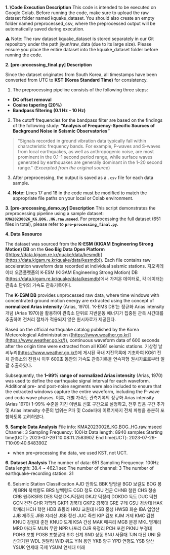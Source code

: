 **1. \Code Execution Description**
This code is intended to be executed on Google Colab.
Before running the code, make sure to upload the raw dataset folder named kquake_dataset.
You should also create an empty folder named preprocessed_csv, where the preprocessed output will be automatically saved during execution.

⚠️ Note: The raw dataset kquake_dataset is stored separately in our Git repository under the path jiyun/raw_data (due to its large size).
Please ensure you place the entire dataset into the kquake_dataset folder before running the code.


**2. \[pre-processing\_final.py] Description**

Since the dataset originates from South Korea, all timestamps have been converted from UTC to **KST (Korea Standard Time)** for consistency.

1) The preprocessing pipeline consists of the following three steps:

* **DC offset removal**
* **Cosine tapering (20%)**
* **Bandpass filtering (0.1 Hz – 10 Hz)**

2) The cutoff frequencies for the bandpass filter are based on the findings of the following study:
   **“Analysis of Frequency-Specific Sources of Background Noise in Seismic Observatories”**

> "Signals recorded in ground vibration data typically fall within characteristic frequency bands. For example, P-waves and S-waves from local earthquakes, as well as anthropogenic noise, are most prominent in the 0.1–1 second period range, while surface waves generated by earthquakes are generally dominant in the 1–20 second range."
> (*Excerpted from the original source*)

3) After preprocessing, the output is saved as a `.csv` file for each data sample.

4) **Note:** Lines 17 and 18 in the code must be modified to match the appropriate file paths on your local or Colab environment.


**3. \[pre-processing\_demo.py] Description**
This script demonstrates the preprocessing pipeline using a sample dataset:
**`KMA20230026_KG.BOG..HG.raw.mseed`**.
For preprocessing the full dataset (651 files in total), please refer to **`pre-processing_final.py`**.


**4. Data Resource**

The dataset was sourced from the **K-ESM (KIGAM Engineering Strong Motion) DB** on the **Geo Big Data Open Platform** ([https://data.kigam.re.kr/quake/data/kesmdb](https://data.kigam.re.kr/quake/data/kesmdb)).
Each file contains raw acceleration waveform data recorded at individual seismic stations.
지오빅데이터 오픈플랫폼의 K-ESM (KIGAM Engineering Strong Motion) DB (https://data.kigam.re.kr/quake/data/kesmdb)에서 가져온 데이터로, 각 데이터는 관측소 단위의 가속도 관측기록이다.

The **K-ESM DB** provides unprocessed raw data, where time windows with concentrated ground motion energy are extracted using the concept of **normalized Arias intensity** (Arias, 1970).
'K-EMS DB'는 정규화 Arias intensity 개념 (Arias 1970)을 활용하여 관측소 단위로 지반운동 에너지가 집중된 관측 시간대를 추출하여 전처리 절차가 적용되지 않은 원시자료가 제공된다.

Based on the official earthquake catalog published by the Korea Meteorological Administration ([https://www.weather.go.kr/](https://www.weather.go.kr/)), continuous waveform data of 600 seconds after the origin time were extracted from all KG61 seismic stations.
기상청 날씨누리(https://www.weather.go.kr/)에 게시된 국내 지진목록에 기초하여 KG61 전체 관측소의 진원시 이후 600초 동안의 가속도 관측기록을 연속파형 원시자료로부터 일괄 추출하였다.

Subsequently, the **1–99% range of normalized Arias intensity** (Arias, 1970) was used to define the earthquake signal interval for each waveform.
Additional pre- and post-noise segments were also included to ensure that the extracted windows capture the entire waveform, including the P-wave and coda wave phases.
이후, 개별 가속도 관측기록의 정규화 Arias intensity (Arias 1970) 1-99% 수준을 지진 이벤트 신호 구간으로 설정하고, 전후 잡음 구간 추가 및 Arias intensity 수준의 범위는 P파 및 Code파에 이르기까지 전체 파형을 충분히 포함하도록 고려하였다.


**5. Sample Data Analysis**
File info: KMA20230026_KG.BOG..HG.raw.mseed
Channel: 3
Sampling Frequency: 100Hz
Data length: 8940 samples
Starting time(UCT): 2023-07-29T10:08:11.258390Z
End time(UCT): 2023-07-29-T10:09:40.648390Z
* when pre=processing the data, we used KST, not UCT.


**6. Dataset Analysis**
The number of data: 651
Sampling Frequency: 100Hz
Data length: 38.4 ~ 462.1 sec
The number of channel: 3
The number of earthquake-recording station: 31

6. Seismic Station Classification
AJD 안좌도
BBK 방방골
BGD 보길도
BOG 봉계
BRN 북백령도
BRS 남백령도
CGD 청도
CGU 천군
CHNB 철원
CHS 청송
CRB 원주KSRS
DES 덕성
DKJ덕정리
DKJ2 덕정리
DOKDO 독도
DUC 덕천
GCN 건천
GHR 가학리
GKP1 경북대
GKP2 경북대
GRE 구례
GSU 경상대
HAK 학계리
HCH 학천
HDB 효동리
HKU 교원대
HSB 홍성
HWSB 화순
IBA 입암산
JJB 제주도
JRB 지리산
JSB 정선
JUC 죽천
KIP 김포
KJM 거제
KMC 김천
KNUC 강원대 춘천
KNUD 도계
KSA 간성
MAK 매곡리
MGB 문경
MKL 명계리
MRD 마라도
MUN 무안
NPR 나포리
OJR 옥정리
PCH 포천
PKNU 부경대
POHB 포항
POSB 포항공대
SIG 신계
SND 상동
SNU 서울대
TJN 대전
UNI 울산과기원
WDL 원달리
WID 위도
YIN 용인
YKB 양구
YPD 연평도
YSB 양산
YSUK 연세대 국제
YSUM 연세대 미래
